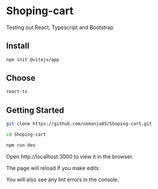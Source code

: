 # Shoping-cart
Testing out React, Typescript and Bootstrap

## Install

```sh
npm init @vitejs/app
```

## Choose

```sh
react-ts
```

## Getting Started

```sh
git clone https://github.com/nemanja85/Shoping-cart.git
```

```sh
cd Shoping-cart
```

```sh
npm run dev
```

Open http://localhost:3000 to view it in the browser.

The page will reload if you make edits.

You will also see any lint errors in the console.

